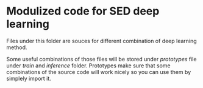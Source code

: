 # Modulized code for SED deep learning

Files under this folder are souces for different combination of deep learning method.

Some useful combinations of those files will be stored under *prototypes* file under *train* and *inference* folder. Prototypes make sure that some combinations of the source code will work nicely so you can use them by simplely import it.

